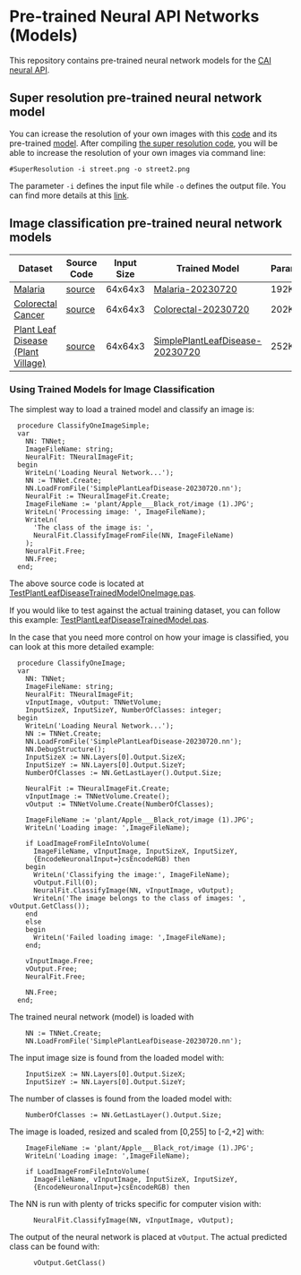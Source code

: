 # Pre-trained Neural API Networks (Models)
This repository contains pre-trained neural network models for the [CAI neural API](https://github.com/joaopauloschuler/neural-api).

## Super resolution pre-trained neural network model
You can icrease the resolution of your own images with this [code](https://github.com/joaopauloschuler/neural-api/blob/master/examples/SuperResolution/SuperResolution.lpr) and its pre-trained [model](https://github.com/joaopauloschuler/neural-api/blob/master/examples/SuperResolution/super-resolution-7-64-sep.nn). After compiling [the super resolution code](https://github.com/joaopauloschuler/neural-api/blob/master/examples/SuperResolution/SuperResolution.lpr), you will be able to increase the resolution of your own images via command line:
```
#SuperResolution -i street.png -o street2.png
```

The parameter `-i` defines the input file while `-o` defines the output file. You can find more details at this [link](https://github.com/joaopauloschuler/neural-api/tree/master/examples/SuperResolution).

## Image classification pre-trained neural network models

| Dataset | Source Code | Input Size | Trained Model | Parameters    | Test Accuracy | 
|---------|-------------|------------|---------------|---------------|---------------|
| [Malaria](https://www.tensorflow.org/datasets/catalog/malaria)|[source](https://github.com/joaopauloschuler/neural-api/blob/master/examples/MalariaImageClassification/MalariaImageClassification.pas)|64x64x3|[Malaria-20230720](https://github.com/joaopauloschuler/pre-trained-neural-api-networks/tree/main/image-classification/malaria)|192K|95.63%|
| [Colorectal Cancer](https://www.tensorflow.org/datasets/catalog/colorectal_histology)|[source](https://github.com/joaopauloschuler/neural-api/blob/master/examples/ColorectalImageClassification/ColorectalImageClassification.pas)|64x64x3|[Colorectal-20230720](https://github.com/joaopauloschuler/pre-trained-neural-api-networks/tree/main/image-classification/colorectal-cancer)|202K|94.26%|
| [Plant Leaf Disease <br/> (Plant Village)](https://www.tensorflow.org/datasets/catalog/plant_village)|[source](https://github.com/joaopauloschuler/neural-api/blob/master/examples/SimplePlantLeafDisease/SimplePlantLeafDisease.pas)|64x64x3|[SimplePlantLeafDisease-20230720](https://github.com/joaopauloschuler/pre-trained-neural-api-networks/tree/main/image-classification/plant-leaf-disease)|252K|99.03%|

### Using Trained Models for Image Classification

The simplest way to load a trained model and classify an image is:
```
  procedure ClassifyOneImageSimple;
  var
    NN: TNNet;
    ImageFileName: string;
    NeuralFit: TNeuralImageFit;
  begin
    WriteLn('Loading Neural Network...');
    NN := TNNet.Create;
    NN.LoadFromFile('SimplePlantLeafDisease-20230720.nn');
    NeuralFit := TNeuralImageFit.Create;
    ImageFileName := 'plant/Apple___Black_rot/image (1).JPG';
    WriteLn('Processing image: ', ImageFileName);
    WriteLn(
      'The class of the image is: ',
      NeuralFit.ClassifyImageFromFile(NN, ImageFileName)
    );
    NeuralFit.Free;
    NN.Free;
  end;  
```
The above source code is located at [TestPlantLeafDiseaseTrainedModelOneImage.pas](https://github.com/joaopauloschuler/neural-api/blob/master/examples/SimplePlantLeafDisease/TestPlantLeafDiseaseTrainedModelOneImage.pas).

If you would like to test against the actual training dataset, you can follow this example:
[TestPlantLeafDiseaseTrainedModel.pas](https://github.com/joaopauloschuler/neural-api/blob/master/examples/SimplePlantLeafDisease/TestPlantLeafDiseaseTrainedModel.pas).

In the case that you need more control on how your image is classified, you can look at this more detailed example:
```
  procedure ClassifyOneImage;
  var
    NN: TNNet;
    ImageFileName: string;
    NeuralFit: TNeuralImageFit;
    vInputImage, vOutput: TNNetVolume;
    InputSizeX, InputSizeY, NumberOfClasses: integer;
  begin
    WriteLn('Loading Neural Network...');
    NN := TNNet.Create;
    NN.LoadFromFile('SimplePlantLeafDisease-20230720.nn');
    NN.DebugStructure();
    InputSizeX := NN.Layers[0].Output.SizeX;
    InputSizeY := NN.Layers[0].Output.SizeY;
    NumberOfClasses := NN.GetLastLayer().Output.Size;

    NeuralFit := TNeuralImageFit.Create;
    vInputImage := TNNetVolume.Create();
    vOutput := TNNetVolume.Create(NumberOfClasses);

    ImageFileName := 'plant/Apple___Black_rot/image (1).JPG';
    WriteLn('Loading image: ',ImageFileName);

    if LoadImageFromFileIntoVolume(
      ImageFileName, vInputImage, InputSizeX, InputSizeY,
      {EncodeNeuronalInput=}csEncodeRGB) then
    begin
      WriteLn('Classifying the image:', ImageFileName);
      vOutput.Fill(0);
      NeuralFit.ClassifyImage(NN, vInputImage, vOutput);
      WriteLn('The image belongs to the class of images: ', vOutput.GetClass());
    end
    else
    begin
      WriteLn('Failed loading image: ',ImageFileName);
    end;

    vInputImage.Free;
    vOutput.Free;
    NeuralFit.Free;

    NN.Free;
  end;
```

The trained neural network (model) is loaded with
```
    NN := TNNet.Create;
    NN.LoadFromFile('SimplePlantLeafDisease-20230720.nn');
```

The input image size is found from the loaded model with:
```
    InputSizeX := NN.Layers[0].Output.SizeX;
    InputSizeY := NN.Layers[0].Output.SizeY;
```

The number of classes is found from the loaded model with:
```
    NumberOfClasses := NN.GetLastLayer().Output.Size;
```    

The image is loaded, resized and scaled from [0,255] to [-2,+2] with:
```
    ImageFileName := 'plant/Apple___Black_rot/image (1).JPG';
    WriteLn('Loading image: ',ImageFileName);

    if LoadImageFromFileIntoVolume(
      ImageFileName, vInputImage, InputSizeX, InputSizeY,
      {EncodeNeuronalInput=}csEncodeRGB) then       
```

The NN is run with plenty of tricks specific for computer vision with:
```
      NeuralFit.ClassifyImage(NN, vInputImage, vOutput);
```

The output of the neural network is placed at `vOutput`. The actual predicted class can be found with:
```
      vOutput.GetClass()
```

